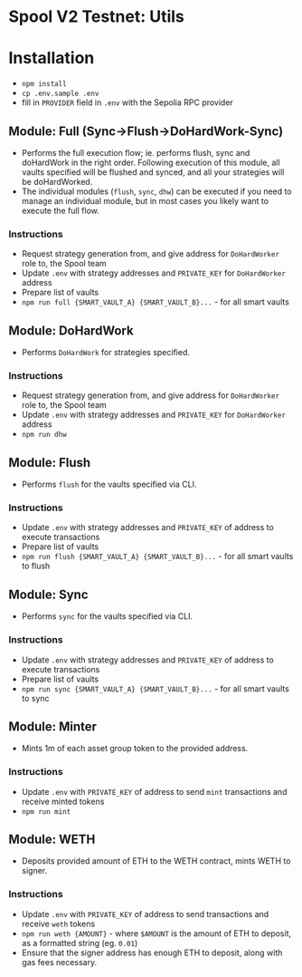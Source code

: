 # Spool V2 Testnet: Utils

# Installation

- `npm install`
- `cp .env.sample .env`
- fill in `PROVIDER` field in `.env` with the Sepolia RPC provider


## Module: Full (Sync->Flush->DoHardWork-Sync)
- Performs the full execution flow; ie. performs flush, sync and doHardWork in the right order. Following execution
of this module, all vaults specified will be flushed and synced, and all your strategies will be doHardWorked.
- The individual modules (`flush`, `sync`, `dhw`) can be executed if you need to manage an individual module, but in most cases you likely want to execute the full flow.

### Instructions
- Request strategy generation from, and give address for `DoHardWorker` role to, the Spool team
- Update `.env` with strategy addresses and `PRIVATE_KEY` for `DoHardWorker` address
- Prepare list of vaults
- `npm run full {SMART_VAULT_A} {SMART_VAULT_B}...` - for all smart vaults

## Module: DoHardWork
- Performs `DoHardWork` for strategies specified.

### Instructions
- Request strategy generation from, and give address for `DoHardWorker` role to, the Spool team
- Update `.env` with strategy addresses and `PRIVATE_KEY` for `DoHardWorker` address
- `npm run dhw`

## Module: Flush
- Performs `flush` for the vaults specified via CLI.

### Instructions
- Update `.env` with strategy addresses and `PRIVATE_KEY` of address to execute transactions
- Prepare list of vaults
- `npm run flush {SMART_VAULT_A} {SMART_VAULT_B}...` - for all smart vaults to flush

## Module: Sync
- Performs `sync` for the vaults specified via CLI.

### Instructions
- Update `.env` with strategy addresses and `PRIVATE_KEY` of address to execute transactions
- Prepare list of vaults
- `npm run sync {SMART_VAULT_A} {SMART_VAULT_B}...` - for all smart vaults to sync

## Module: Minter
- Mints 1m of each asset group token to the provided address.

### Instructions
- Update `.env` with `PRIVATE_KEY` of address to send `mint` transactions and receive minted tokens
- `npm run mint`

## Module: WETH
- Deposits provided amount of ETH to the WETH contract, mints WETH to signer. 

### Instructions
- Update `.env` with `PRIVATE_KEY` of address to send transactions and receive `weth` tokens
- `npm run weth {AMOUNT}` - where `$AMOUNT` is the amount of ETH to deposit, as a formatted string (eg. `0.01`)
- Ensure that the signer address has enough ETH to deposit, along with gas fees necessary.
